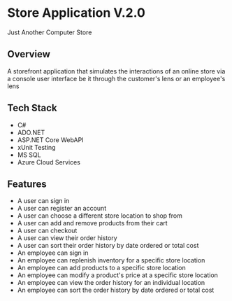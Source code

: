 # Store Application V.2.0
Just Another Computer Store
## Overview
A storefront application that simulates the interactions of an online store via a console user interface be it through the customer's lens or an employee's lens
## Tech Stack
+ C#
+ ADO.NET
+ ASP.NET Core WebAPI
+ xUnit Testing
+ MS SQL
+ Azure Cloud Services
## Features
+ A user can sign in
+ A user can register an account
+ A user can choose a different store location to shop from
+ A user can add and remove products from their cart
+ A user can checkout
+ A user can view their order history
+ A user can sort their order history by date ordered or total cost
+ An employee can sign in
+ An employee can replenish inventory for a specific store location
+ An employee can add products to a specific store location
+ An employee can modify a product's price at a specific store location
+ An employee can view the order history for an individual location
+ An employee can sort the order history by date ordered or total cost

